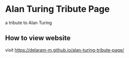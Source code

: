 # Alan Turing Tribute Page
a tribute to Alan Turing

## How to view website
visit https://delaram-m.github.io/alan-turing-tribute-page/
